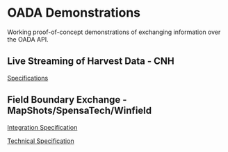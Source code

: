 # OADA Demonstrations

Working proof-of-concept demonstrations of exchanging information over the OADA API.

## Live Streaming of Harvest Data - CNH
[Specifications](https://docs.google.com/document/d/1by3Y7H_IrrEkKH11gED7Q8cSPvhffRgYny87KYOZDEk/edit?usp=sharing)

## Field Boundary Exchange - MapShots/SpensaTech/Winfield
[Integration Specification](https://docs.google.com/document/d/1Xzvk7WssdM_Zy4DTbxuWvGlgUGzF__ZNdrBEuB0Q230/edit?usp=sharing)  

[Technical Specification](https://docs.google.com/document/d/1okwFNJswCtr-CmsXIIgXNSEedXKYb_bKl1U5F2hfuAU/edit?usp=sharing)
